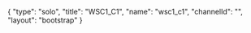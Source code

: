 {
    "type": "solo",
    "title": "WSC1_C1",
    "name": "wsc1_c1",
    "channelId": "",
    "layout": "bootstrap"
}